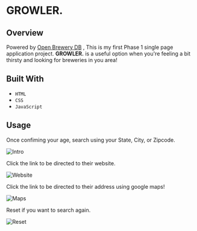 # GROWLER.

## Overview
Powered by [Open Brewery DB](https://www.openbrewerydb.org/) , This is my first Phase 1 single page application project. **GROWLER.** is a useful option when you're feeling a bit thirsty and looking for breweries in you area!

## Built With
- `HTML`
- `CSS`
- `JavaScript`

## Usage
Once confiming your age, search using your State, City, or Zipcode.

![Intro](https://github.com/lorena171991/Phase-1-Project-Growler/assets/97490820/abb465f6-6ad3-43d6-8c92-d0cc37896958)


Click the link to be directed to their website.

![Website](https://github.com/lorena171991/Phase-1-Project-Growler/assets/97490820/b0c90231-474f-4831-9bc5-a884a0d52e61)

Click the link to be directed to their address using google maps!

![Maps](https://github.com/lorena171991/Phase-1-Project-Growler/assets/97490820/941beabd-5203-409a-96e9-867d2ccefd4f)

Reset if you want to search again.

![Reset](https://github.com/lorena171991/Phase-1-Project-Growler/assets/97490820/fee3651e-0526-48d0-9b62-ba4f9146b54a)